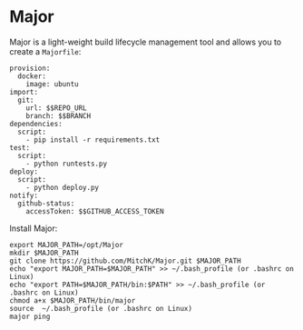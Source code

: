 Major
=====

Major is a light-weight build lifecycle management tool and allows you to create a ```Majorfile```:

```
provision:
  docker:
    image: ubuntu
import:
  git:
    url: $$REPO_URL
    branch: $$BRANCH
dependencies:
  script:
    - pip install -r requirements.txt
test:
  script:
    - python runtests.py
deploy:
  script:
    - python deploy.py
notify:
  github-status:
    accessToken: $$GITHUB_ACCESS_TOKEN
```

Install Major:
```
export MAJOR_PATH=/opt/Major
mkdir $MAJOR_PATH
git clone https://github.com/MitchK/Major.git $MAJOR_PATH
echo "export MAJOR_PATH=$MAJOR_PATH" >> ~/.bash_profile (or .bashrc on Linux)
echo "export PATH=$MAJOR_PATH/bin:$PATH" >> ~/.bash_profile (or .bashrc on Linux)
chmod a+x $MAJOR_PATH/bin/major
source  ~/.bash_profile (or .bashrc on Linux)
major ping
```
